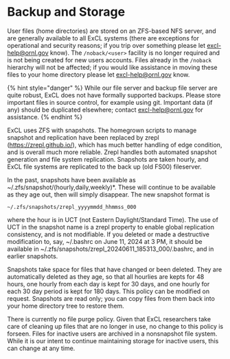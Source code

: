 # Backup and Storage

User files (home directories) are stored on an ZFS-based NFS server, and are generally available to all ExCL systems (there are exceptions for operational and security reasons; if you trip over something please let [excl-help@ornl.gov](mailto:excl-help@ornl.gov) know). The `/noback/<user>` facility is no longer required and is not being created for new users accounts. Files already in the `/noback` hierarchy will not be affected; if you would like assistance in moving these files to your home directory please let [excl-help@ornl.gov](mailto:excl-help@ornl.gov) know.

{% hint style="danger" %}
While our file server and backup file server are quite robust, ExCL does not have formally supported backups. Please store important files in source control, for example using git.  Important data (if any) should be duplicated elsewhere; contact excl-help@ornl.gov for assistance.
{% endhint %}  

ExCL uses ZFS with snapshots.  The homegrown scripts to manage snapshot and replication have been replaced by zrepl (https://zrepl.github.io/), which has much better handling of edge condition, and is overall much more reliable.  Zrepl handles both automated snapshot generation and file system replication.  Snapshots are taken hourly, and ExCL file systems are replicated to the back up (old FS00) fileserver.

In the past, snapshots have been available as ~/.zfs/snapshot/(hourly,daily,weekly)*.  These will continue to be available as they age out, then will simply disappear.  The new snapshot format is

`~/.zfs/snapshots/zrepl_yyyymmdd_hhmmss_000`

where the hour is in UCT (not Eastern Daylight/Standard Time). The use of UCT in the snapshot name is a zrepl property to enable global replication consistency, and is not modifiable.  If you deleted or made a destructive modification to, say, ~/.bashrc on June 11, 2024 at 3 PM, it should be available in ~/.zfs/snapshots/zrepl_20240611_185313_000/.bashrc, and in earlier snapshots.

Snapshots take space for files that have changed or been deleted.  They are automatically deleted as they age, so that all hourlies are kepts for 48 hours, one hourly from each day is kept for 30 days, and one hourly for each 30 day period is kept for 180 days.  This policy can be modified on request.  Snapshots are read only; you can copy files from them back into your home directory tree to restore them.  

There is currently no file purge policy. Given that ExCL researchers take care of cleaning up files that are no longer in use, no change to this policy is forseen.   Files for inactive users are archived in a nonsnapshot file system.   While it is our intent to continue maintaining storage for inactive users, this can change at any time.
